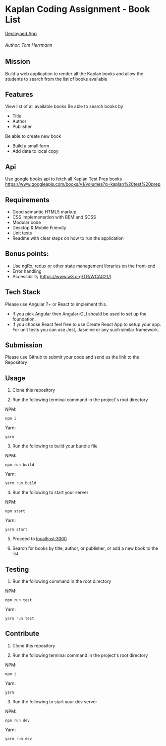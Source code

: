 # Kaplan Coding Assignment - Book List

[Deployaed App](https://ktp-takehome.herokuapp.com/git)

###### Author: Tom Herrmann

## Mission

Build a web application to render all the Kaplan books and allow the students to search from the list of books available

## Features

View list of all available books
Be able to search books by

- Title
- Author
- Publisher

Be able to create new book

- Build a small form
- Add data to local copy

## Api

Use google books api to fetch all Kaplan Test Prep books
https://www.googleapis.com/books/v1/volumes?q=kaplan%20test%20prep

## Requirements

- Good semantic HTML5 markup
- CSS implementation with BEM and SCSS
- Modular code
- Desktop & Mobile Friendly
- Unit tests
- Readme with clear steps on how to run the application

## Bonus points:

- Use ngRx, redux or other state management libraries on the front-end
- Error handling
- Accessibility (https://www.w3.org/TR/WCAG21/)

## Tech Stack

Please use Angular 7+ or React to implement this.

- If you pick Angular then Angular-CLI should be used to set up the foundation.
- If you choose React feel free to use Create React App to setup your app.
  For unit tests you can use Jest, Jasmine or any such similar framework.

## Submission

Please use Github to submit your code and send us the link to the Repository

## Usage

1. Clone this repository

2. Run the following terminal command in the project's root directory

NPM:

```
npm i
```

Yarn:

```
yarn
```

3. Run the following to build your bundle file

NPM:

```
npm run build
```

Yarn:

```
yarn run build
```

4. Run the following to start your server

NPM:

```
npm start
```

Yarn:

```
yarn start
```

5. Proceed to [localhost:3000](http://localhost:3000/)

6. Search for books by title, author, or publisher, or add a new book to the list

## Testing

1. Run the following command in the root directory

NPM:

```
npm run test
```

Yarn:

```
yarn run test
```

## Contribute

1. Clone this repository

2. Run the following terminal command in the project's root directory

NPM:

```
npm i
```

Yarn:

```
yarn
```

3. Run the following to start your dev server

NPM:

```
npm run dev
```

Yarn:

```
yarn run dev
```
